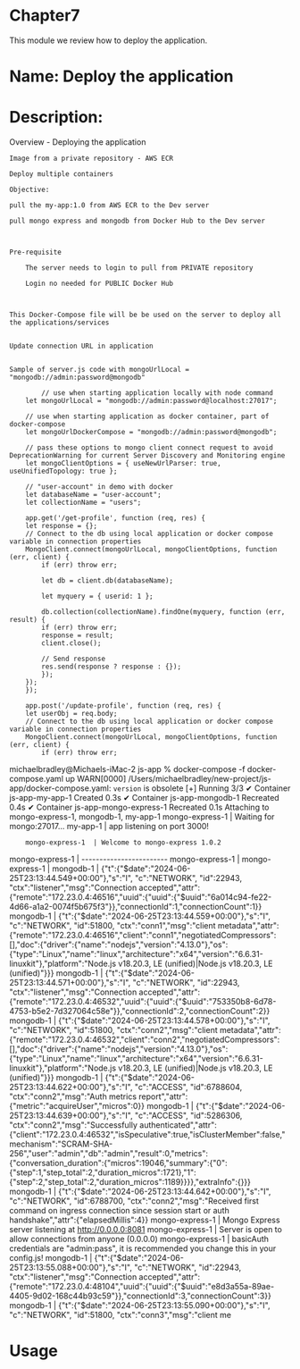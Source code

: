 # Chapter7
This module we review how to deploy the application.

# Name: Deploy the application

# Description: 

Overview - Deploying the application

    Image from a private repository - AWS ECR

    Deploy multiple containers

    Objective:
    
    pull the my-app:1.0 from AWS ECR to the Dev server

    pull mongo express and mongodb from Docker Hub to the Dev server



    Pre-requisite

        The server needs to login to pull from PRIVATE repository

        Login no needed for PUBLIC Docker Hub



    This Docker-Compose file will be be used on the server to deploy all the applications/services


    Update connection URL in application


    Sample of server.js code with mongoUrlLocal = "mongodb://admin:password@mongodb"

            // use when starting application locally with node command
        let mongoUrlLocal = "mongodb://admin:password@localhost:27017";

        // use when starting application as docker container, part of docker-compose
        let mongoUrlDockerCompose = "mongodb://admin:password@mongodb";

        // pass these options to mongo client connect request to avoid DeprecationWarning for current Server Discovery and Monitoring engine
        let mongoClientOptions = { useNewUrlParser: true, useUnifiedTopology: true };

        // "user-account" in demo with docker
        let databaseName = "user-account";
        let collectionName = "users";

        app.get('/get-profile', function (req, res) {
        let response = {};
        // Connect to the db using local application or docker compose variable in connection properties
        MongoClient.connect(mongoUrlLocal, mongoClientOptions, function (err, client) {
            if (err) throw err;

            let db = client.db(databaseName);

            let myquery = { userid: 1 };

            db.collection(collectionName).findOne(myquery, function (err, result) {
            if (err) throw err;
            response = result;
            client.close();

            // Send response
            res.send(response ? response : {});
            });
        });
        });

        app.post('/update-profile', function (req, res) {
        let userObj = req.body;
        // Connect to the db using local application or docker compose variable in connection properties
        MongoClient.connect(mongoUrlLocal, mongoClientOptions, function (err, client) {
            if (err) throw err;



michaelbradley@Michaels-iMac-2 js-app % docker-compose -f docker-compose.yaml up
WARN[0000] /Users/michaelbradley/new-project/js-app/docker-compose.yaml: `version` is obsolete 
[+] Running 3/3
 ✔ Container js-app-my-app-1         Created                                                                                                                                                             0.3s 
 ✔ Container js-app-mongodb-1        Recreated                                                                                                                                                           0.4s 
 ✔ Container js-app-mongo-express-1  Recreated                                                                                                                                                           0.1s 
Attaching to mongo-express-1, mongodb-1, my-app-1
mongo-express-1  | Waiting for mongo:27017...
my-app-1         | app listening on port 3000!
    

        mongo-express-1  | Welcome to mongo-express 1.0.2
mongo-express-1  | ------------------------
mongo-express-1  | 
mongo-express-1  | 
mongodb-1        | {"t":{"$date":"2024-06-25T23:13:44.549+00:00"},"s":"I",  "c":"NETWORK",  "id":22943,   "ctx":"listener","msg":"Connection accepted","attr":{"remote":"172.23.0.4:46516","uuid":{"uuid":{"$uuid":"6a014c94-fe22-4d66-a1a2-0074f5b675f3"}},"connectionId":1,"connectionCount":1}}
mongodb-1        | {"t":{"$date":"2024-06-25T23:13:44.559+00:00"},"s":"I",  "c":"NETWORK",  "id":51800,   "ctx":"conn1","msg":"client metadata","attr":{"remote":"172.23.0.4:46516","client":"conn1","negotiatedCompressors":[],"doc":{"driver":{"name":"nodejs","version":"4.13.0"},"os":{"type":"Linux","name":"linux","architecture":"x64","version":"6.6.31-linuxkit"},"platform":"Node.js v18.20.3, LE (unified)|Node.js v18.20.3, LE (unified)"}}}
mongodb-1        | {"t":{"$date":"2024-06-25T23:13:44.571+00:00"},"s":"I",  "c":"NETWORK",  "id":22943,   "ctx":"listener","msg":"Connection accepted","attr":{"remote":"172.23.0.4:46532","uuid":{"uuid":{"$uuid":"753350b8-6d78-4753-b5e2-7d327064c58e"}},"connectionId":2,"connectionCount":2}}
mongodb-1        | {"t":{"$date":"2024-06-25T23:13:44.578+00:00"},"s":"I",  "c":"NETWORK",  "id":51800,   "ctx":"conn2","msg":"client metadata","attr":{"remote":"172.23.0.4:46532","client":"conn2","negotiatedCompressors":[],"doc":{"driver":{"name":"nodejs","version":"4.13.0"},"os":{"type":"Linux","name":"linux","architecture":"x64","version":"6.6.31-linuxkit"},"platform":"Node.js v18.20.3, LE (unified)|Node.js v18.20.3, LE (unified)"}}}
mongodb-1        | {"t":{"$date":"2024-06-25T23:13:44.622+00:00"},"s":"I",  "c":"ACCESS",   "id":6788604, "ctx":"conn2","msg":"Auth metrics report","attr":{"metric":"acquireUser","micros":0}}
mongodb-1        | {"t":{"$date":"2024-06-25T23:13:44.639+00:00"},"s":"I",  "c":"ACCESS",   "id":5286306, "ctx":"conn2","msg":"Successfully authenticated","attr":{"client":"172.23.0.4:46532","isSpeculative":true,"isClusterMember":false,"mechanism":"SCRAM-SHA-256","user":"admin","db":"admin","result":0,"metrics":{"conversation_duration":{"micros":19046,"summary":{"0":{"step":1,"step_total":2,"duration_micros":1721},"1":{"step":2,"step_total":2,"duration_micros":1189}}}},"extraInfo":{}}}
mongodb-1        | {"t":{"$date":"2024-06-25T23:13:44.642+00:00"},"s":"I",  "c":"NETWORK",  "id":6788700, "ctx":"conn2","msg":"Received first command on ingress connection since session start or auth handshake","attr":{"elapsedMillis":4}}
mongo-express-1  | Mongo Express server listening at http://0.0.0.0:8081
mongo-express-1  | Server is open to allow connections from anyone (0.0.0.0)
mongo-express-1  | basicAuth credentials are "admin:pass", it is recommended you change this in your config.js!
mongodb-1        | {"t":{"$date":"2024-06-25T23:13:55.088+00:00"},"s":"I",  "c":"NETWORK",  "id":22943,   "ctx":"listener","msg":"Connection accepted","attr":{"remote":"172.23.0.4:48104","uuid":{"uuid":{"$uuid":"e8d3a55a-89ae-4405-9d02-168c44b93c59"}},"connectionId":3,"connectionCount":3}}
mongodb-1        | {"t":{"$date":"2024-06-25T23:13:55.090+00:00"},"s":"I",  "c":"NETWORK",  "id":51800,   "ctx":"conn3","msg":"client me

# Usage